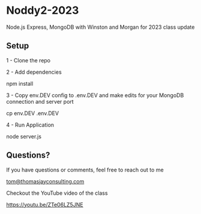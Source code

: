 # Noddy2-2023
Node.js Express, MongoDB with Winston and Morgan for 2023 class update

## Setup
1 - Clone the repo

2 - Add dependencies

   npm install

3 - Copy env.DEV config to .env.DEV and make edits for your MongoDB connection and server port

   cp env.DEV .env.DEV

4 - Run Application

   node server.js


## Questions?

If you have questions or comments, feel free to reach out to me

tom@thomasjayconsulting.com


Checkout the YouTube video of the class

https://youtu.be/ZTe06LZ5JNE


